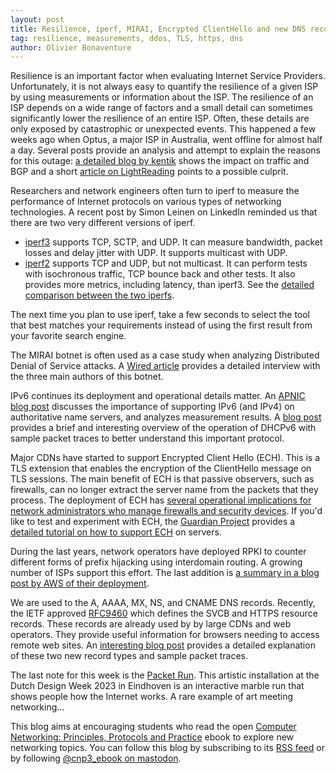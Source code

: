 ```yaml
---
layout: post
title: Resilience, iperf, MIRAI, Encrypted ClientHello and new DNS records  
tag: resilience, measurements, ddos, TLS, https, dns 
author: Olivier Bonaventure
---
```


Resilience is an important factor when evaluating Internet Service Providers. Unfortunately, it is not always easy to quantify the resilience of a given ISP by using measurements or information about the ISP. The resilience of an ISP depends on a wide range of factors and a small detail can sometimes significantly lower the resilience of an entire ISP. Often, these details are only exposed by catastrophic or unexpected events. This happened a few weeks ago when Optus, a major ISP in Australia, went offline for almost half a day. Several posts provide an analysis and attempt to explain the reasons for this outage: [a detailed blog by kentik](https://www.kentik.com/blog/digging-into-the-optus-outage/) shows the impact on traffic and BGP and a short [article on LightReading](https://www.lightreading.com/mobile-core/singtel-s-own-internet-exchange-crashed-optus-reports) points to a possible culprit.

Researchers and network engineers often turn to iperf to measure the performance of Internet protocols on various types of networking technologies. A recent post by Simon Leinen on LinkedIn reminded us that there are two very different versions of iperf.

 - [iperf3](https://iperf.fr) supports TCP, SCTP, and UDP. It can measure bandwidth, packet losses and delay jitter with UDP. It supports multicast with UDP.
 - [iperf2](https://iperf2.sourceforge.io/IperfCompare.html) supports TCP and UDP, but not multicast. It can perform tests with isochronous traffic, TCP bounce back and other tests. It also provides more metrics, including latency, than iperf3. See the [detailed comparison between the two iperfs](https://iperf2.sourceforge.io/IperfCompare.html).

The next time you plan to use iperf, take a few seconds to select the tool that best matches your requirements instead of using the first result from your favorite search engine.

The MIRAI botnet is often used as a case study when analyzing Distributed Denial of Service attacks. A [Wired article](https://www.wired.com/story/mirai-untold-story-three-young-hackers-web-killing-monster/) provides a detailed interview with the three main authors of this botnet.

IPv6 continues its deployment and operational details matter. An [APNIC blog post](https://blog.apnic.net/2023/11/17/ipv6-the-dns-and-happy-eyeballs/) discusses the importance of supporting IPv6 (and IPv4) on authoritative name servers, and analyzes measurement results. A [blog post](https://majornetwork.net/2023/11/introduction-to-dhcpv6/) provides a brief and interesting overview of the operation of DHCPv6 with sample packet traces to better understand this important protocol.

Major CDNs have started to support Encrypted Client Hello (ECH). This is a TLS extension that enables the encryption of the ClientHello message on TLS sessions. The main benefit of ECH is that passive observers, such as firewalls, can no longer extract the server name from the packets that they process. The deployment of ECH has [several operational implications for network administrators who manage firewalls and security devices](https://blog.apnic.net/2023/11/15/security-control-changes-due-to-tls-encrypted-client-hello/). If you'd like to test and experiment with ECH, the [Guardian Project](https://guardianproject.info/) provides a [detailed tutorial on how to support ECH](https://guardianproject.info/2023/11/10/quick-set-up-guide-for-encrypted-client-hello-ech/) on servers.

During the last years, network operators have deployed RPKI to counter different forms of prefix hijacking using interdomain routing. A growing number of ISPs support this effort. The last addition is [a summary in a blog post by AWS of their deployment](https://www.manrs.org/2023/10/coordination-key-to-largest-rpki-deployment/).

We are used to the A, AAAA, MX, NS, and CNAME DNS records. Recently, the IETF approved [RFC9460](https://www.rfc-editor.org/rfc/rfc9460.html) which defines the SVCB and HTTPS resource records. These records are already used by by large CDNs and web operators. They provide useful information for browsers needing to access remote web sites. An [interesting blog post](https://www.netmeister.org/blog/https-rrs.html) provides a detailed explanation of these two new record types and sample packet traces. 

The last note for this week is the [Packet Run](https://www.sidn.nl/en/news-and-blogs/packet-run-is-an-interactive-marble-run-that-shows-people-how-the-internet-works). This artistic installation at the Dutch Design Week 2023 in Eindhoven is an interactive marble run that shows people how the Internet works. A rare example of art meeting networking... 


This blog aims at encouraging students who read the open [Computer Networking: Principles, Protocols and Practice](https://www.computer-networking.info) ebook to explore new networking topics. You can follow this blog by subscribing to its [RSS feed](http://blog.computer-networking.info/feed.xml) or by following [@cnp3_ebook on mastodon](https://mastodon.acm.org/@cnp3_ebook). 

